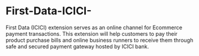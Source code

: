 # First-Data-ICICI-
First Data (ICICI) extension serves as an online channel for Ecommerce payment transactions. This extension will help customers to pay their product purchase bills and online business runners to receive them through safe and secured payment gateway hosted by ICICI bank.
